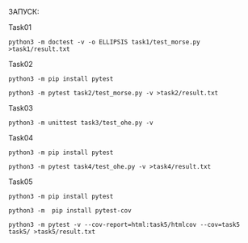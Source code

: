 ЗАПУСК:

Task01

```python3 -m doctest -v -o ELLIPSIS task1/test_morse.py >task1/result.txt```

Task02

```python3 -m pip install pytest``` 

```python3 -m pytest task2/test_morse.py -v >task2/result.txt```

Task03

```python3 -m unittest task3/test_ohe.py -v```

Task04

```python3 -m pip install pytest```

```python3 -m pytest task4/test_ohe.py -v >task4/result.txt```

Task05

```python3 -m pip install pytest```

```python3 -m  pip install pytest-cov```

```python3 -m pytest -v --cov-report=html:task5/htmlcov --cov=task5 task5/ >task5/result.txt```
